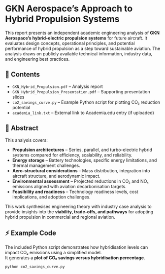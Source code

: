 # GKN Aerospace’s Approach to Hybrid Propulsion Systems

This report presents an independent academic engineering analysis of **GKN Aerospace’s hybrid-electric propulsion systems** for future aircraft. It evaluates design concepts, operational principles, and potential performance of hybrid propulsion as a step toward sustainable aviation. The analysis draws on publicly available technical information, industry data, and engineering best practices.

## 📑 Contents
- `GKN_Hybrid_Propulsion.pdf` – Analysis report  
- `GKN_Hybrid_Propulsion_Presentation.pdf` – Supporting presentation slides  
- `co2_savings_curve.py` – Example Python script for plotting CO₂ reduction potential  
- `academia_link.txt` – External link to Academia.edu entry (if uploaded)

## 📝 Abstract
This analysis covers:
- **Propulsion architectures** – Series, parallel, and turbo-electric hybrid systems compared for efficiency, scalability, and reliability.  
- **Energy storage** – Battery technologies, specific energy limitations, and thermal management challenges.  
- **Aero-structural considerations** – Mass distribution, integration into aircraft structure, and aerodynamic impact.  
- **Environmental assessment** – Projected reductions in CO₂ and NOₓ emissions aligned with aviation decarbonisation targets.  
- **Feasibility and readiness** – Technology readiness levels, cost implications, and adoption challenges.  

This work synthesises engineering theory with industry case analysis to provide insights into the **viability, trade-offs, and pathways** for adopting hybrid propulsion in commercial and regional aviation.

## ⚡ Example Code
The included Python script demonstrates how hybridisation levels can impact CO₂ emissions using a simplified model.  
It generates a **plot of CO₂ savings versus hybridisation percentage**.  

```bash
python co2_savings_curve.py
